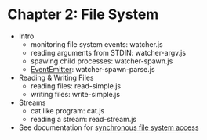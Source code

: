 # Chapter 2: File System

* Intro
  * monitoring file system events: watcher.js
  * reading arguments from STDIN: watcher-argv.js
  * spawing child processes: watcher-spawn.js
  * [EventEmitter](http://nodejs.org/api/events.html#events_class_events_eventemitter): watcher-spawn-parse.js
* Reading & Writing Files
  * reading files: read-simple.js
  * writing files: write-simple.js
* Streams
  * cat like program: cat.js
  * reading a stream: read-stream.js
* See documentation for [synchronous file system access](http://nodejs.org/api/fs.html#fs_fs_readfilesync_filename_options)
